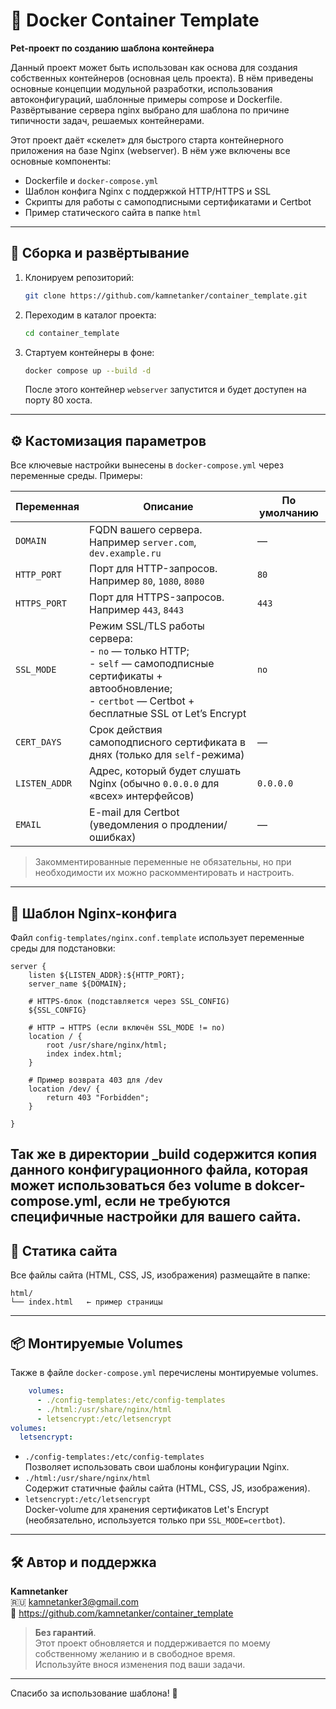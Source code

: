 # 🐳 Docker Container Template

**Pet-проект по созданию шаблона контейнера**

Данный проект может быть использован как основа для создания собственных контейнеров (основная цель проекта). В нём приведены основные концепции модульной разработки, использования автоконфигураций,
 шаблонные примеры compose и Dockerfile. Развёртывание сервера nginx выбрано для шаблона по причине типичности задач, решаемых контейнерами.

Этот проект даёт «скелет» для быстрого старта контейнерного приложения на базе Nginx (webserver). В нём уже включены все основные компоненты:

- Dockerfile и `docker-compose.yml`  
- Шаблон конфига Nginx с поддержкой HTTP/HTTPS и SSL  
- Скрипты для работы с самоподписными сертификатами и Certbot  
- Пример статического сайта в папке `html`

---

## 🚀 Сборка и развёртывание

1. Клонируем репозиторий:
   ```bash
   git clone https://github.com/kamnetanker/container_template.git
   ```
2. Переходим в каталог проекта:
   ```bash
   cd container_template
   ```
3. Стартуем контейнеры в фоне:
   ```bash
   docker compose up --build -d
   ```
   После этого контейнер `webserver` запустится и будет доступен на порту 80 хоста.

---

## ⚙️ Кастомизация параметров

Все ключевые настройки вынесены в `docker-compose.yml` через переменные среды. Примеры:

| Переменная   | Описание                                                                                                                                       | По умолчанию  |
|--------------|------------------------------------------------------------------------------------------------------------------------------------------------|---------------|
| `DOMAIN`     | FQDN вашего сервера. Например `server.com`, `dev.example.ru`                                                                                   | —             |
| `HTTP_PORT`  | Порт для HTTP-запросов. Например `80`, `1080`, `8080`                                                                                          | `80`          |
| `HTTPS_PORT` | Порт для HTTPS-запросов. Например `443`, `8443`                                                                                                | `443`         |
| `SSL_MODE`   | Режим SSL/TLS работы сервера:  <br>  - `no` — только HTTP; <br>  - `self` — самоподписные сертификаты + автообновление; <br>  - `certbot` — Certbot + бесплатные SSL от Let’s Encrypt  | `no`          |
| `CERT_DAYS`  | Срок действия самоподписного сертификата в днях (только для `self`-режима)                                                                      | —             |
| `LISTEN_ADDR`| Адрес, который будет слушать Nginx (обычно `0.0.0.0` для «всех» интерфейсов)                                                                    | `0.0.0.0`     |
| `EMAIL`      | E-mail для Certbot (уведомления о продлении/ошибках)                                                                                            | —             |

> Закомментированные переменные не обязательны, но при необходимости их можно раскомментировать и настроить.

---

## 📝 Шаблон Nginx-конфига

Файл `config-templates/nginx.conf.template` использует переменные среды для подстановки:

```nginx
server {
    listen ${LISTEN_ADDR}:${HTTP_PORT};
    server_name ${DOMAIN};
    
    # HTTPS-блок (подставляется через SSL_CONFIG)
    ${SSL_CONFIG}

    # HTTP → HTTPS (если включён SSL_MODE != no)
    location / {
        root /usr/share/nginx/html;
        index index.html; 
    }

    # Пример возврата 403 для /dev
    location /dev/ {
        return 403 "Forbidden";
    }

}
```

Так же в директории _build содержится копия данного конфигурационного файла, которая может использоваться без volume в dokcer-compose.yml, если не требуются специфичные настройки для вашего сайта. 
---

## 📁 Статика сайта

Все файлы сайта (HTML, CSS, JS, изображения) размещайте в папке:
```
html/
└── index.html   ← пример страницы
```

---

## 📦 Монтируемые Volumes

Также в файле `docker-compose.yml` перечислены монтируемые volumes.

```yaml
    volumes:
      - ./config-templates:/etc/config-templates
      - ./html:/usr/share/nginx/html
      - letsencrypt:/etc/letsencrypt
volumes:
  letsencrypt:
```

- `./config-templates:/etc/config-templates`  
  Позволяет использовать свои шаблоны конфигурации Nginx.
- `./html:/usr/share/nginx/html`  
  Содержит статичные файлы сайта (HTML, CSS, JS, изображения).
- `letsencrypt:/etc/letsencrypt`  
  Docker-volume для хранения сертификатов Let's Encrypt (необязательно, используется только при `SSL_MODE=certbot`).

---

## 🛠 Автор и поддержка

**Kamnetanker**  
🇷🇺 kamnetanker3@gmail.com  
🔗 https://github.com/kamnetanker/container_template

> **Без гарантий**.  
> Этот проект обновляется и поддерживается по моему собственному желанию и в свободное время.  
> Используйте внося изменения под ваши задачи.

---

Спасибо за использование шаблона! 🧩   
